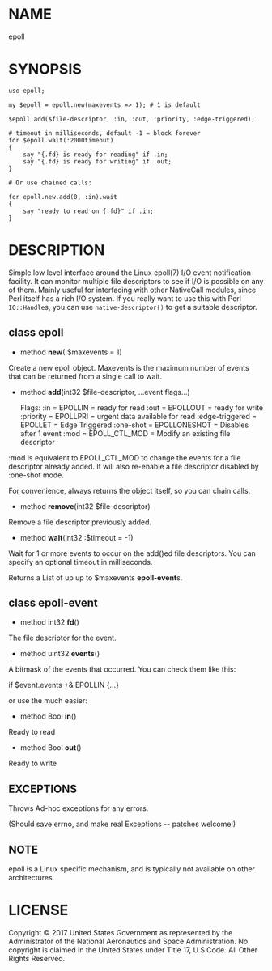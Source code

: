 NAME
====

epoll

SYNOPSIS
========

    use epoll;

    my $epoll = epoll.new(maxevents => 1); # 1 is default

    $epoll.add($file-descriptor, :in, :out, :priority, :edge-triggered);

    # timeout in milliseconds, default -1 = block forever
    for $epoll.wait(:2000timeout)
    {
        say "{.fd} is ready for reading" if .in;
        say "{.fd} is ready for writing" if .out;
    }

    # Or use chained calls:

    for epoll.new.add(0, :in).wait
    {
        say "ready to read on {.fd}" if .in;
    }

DESCRIPTION
===========

Simple low level interface around the Linux epoll(7) I/O event notification facility. It can monitor multiple file descriptors to see if I/O is possible on any of them. Mainly useful for interfacing with other NativeCall modules, since Perl itself has a rich I/O system. If you really want to use this with Perl `IO::Handle`s, you can use `native-descriptor()` to get a suitable descriptor.

class **epoll**
---------------

  * method **new**(:$maxevents = 1)

Create a new epoll object. Maxevents is the maximum number of events that can be returned from a single call to wait.

  * method **add**(int32 $file-descriptor, ...event flags...)

    Flags:
      :in             = EPOLLIN       = ready for read
      :out            = EPOLLOUT      = ready for write
      :priority       = EPOLLPRI      = urgent data available for read
      :edge-triggered = EPOLLET       = Edge Triggered
      :one-shot       = EPOLLONESHOT  = Disables after 1 event
      :mod            = EPOLL_CTL_MOD = Modify an existing file descriptor

:mod is equivalent to EPOLL_CTL_MOD to change the events for a file descriptor already added. It will also re-enable a file descriptor disabled by :one-shot mode.

For convenience, always returns the object itself, so you can chain calls.

  * method **remove**(int32 $file-descriptor)

Remove a file descriptor previously added.

  * method **wait**(int32 :$timeout = -1)

Wait for 1 or more events to occur on the add()ed file descriptors. You can specify an optional timeout in milliseconds.

Returns a List of up up to $maxevents **epoll-event**s.

class **epoll-event**
---------------------

  * method int32 **fd**()

The file descriptor for the event.

  * method uint32 **events**()

A bitmask of the events that occurred. You can check them like this:

if $event.events +& EPOLLIN {...}

or use the much easier:

  * method Bool **in**()

Ready to read

  * method Bool **out**()

Ready to write

EXCEPTIONS
----------

Throws Ad-hoc exceptions for any errors.

(Should save errno, and make real Exceptions -- patches welcome!)

NOTE
----

epoll is a Linux specific mechanism, and is typically not available on other architectures.

LICENSE
=======

Copyright © 2017 United States Government as represented by the Administrator of the National Aeronautics and Space Administration. No copyright is claimed in the United States under Title 17, U.S.Code. All Other Rights Reserved.

